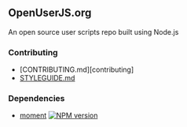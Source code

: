 ## OpenUserJS.org

An open source user scripts repo built using Node.js

### Contributing

* [CONTRIBUTING.md][contributing]
* [STYLEGUIDE.md][styleguide]

### Dependencies

* [moment][momentGHUrl] [![NPM version][momentNpmVersionImage]][momentNpmUrl]


[momentGHUrl]: https://github.com/moment/moment
[momentNpmUrl]: https://npmjs.org/package/moment
[momentNpmVersionImage]: http://img.shields.io/npm/v/moment.svg?style=flat

[styleguide]: STYLEGUIDE
[conributing]: CONTRIBUTING

